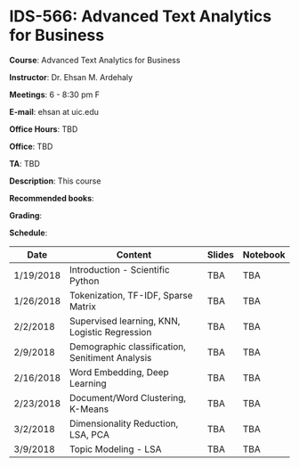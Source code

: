 # IDS-566: Advanced Text Analytics for Business

**Course**: Advanced Text Analytics for Business

**Instructor**: Dr. Ehsan M. Ardehaly

**Meetings**: 6 - 8:30 pm F

**E-mail**: ehsan at uic.edu

**Office Hours**: TBD

**Office**: TBD

**TA**: TBD


**Description**: This course

**Recommended books**:

**Grading**:

**Schedule**:

|Date|Content|Slides|Notebook|
|--|--|--|--|
|1/19/2018|Introduction - Scientific Python| TBA | TBA |
|1/26/2018|Tokenization, TF-IDF, Sparse Matrix| TBA | TBA |
|2/2/2018|Supervised learning, KNN, Logistic Regression| TBA | TBA |
|2/9/2018|Demographic classification, Senitiment Analysis| TBA | TBA |
|2/16/2018|Word Embedding, Deep Learning| TBA | TBA |
|2/23/2018|Document/Word Clustering, K-Means| TBA | TBA |
|3/2/2018|Dimensionality Reduction, LSA, PCA| TBA | TBA |
|3/9/2018|Topic Modeling - LSA| TBA | TBA |

